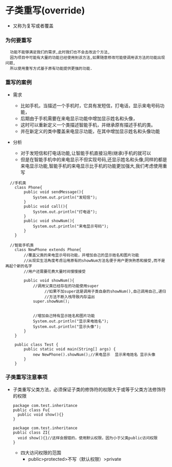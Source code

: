 # 子类重写(override)
* 又称为复写或者覆盖
### 为何要重写
```
  功能不能够满足我们的需求,此时我们也不会去改这个方法,
  因为项目中可能有大量的功能已经使用到该方法,如果随意修改可能使调用该方法的功能出现问题,
  所以使用重写方式基于原有功能提供更强的功能.
```
### 重写的案例
* 需求
  * 比如手机，当描述一个手机时，它具有发短信，打电话，显示来电号码功能，
  * 后期由于手机需要在来电显示功能中增加显示姓名和头像，
  *	这时可以重新定义一个类描述智能手机，并继承原有描述手机的类。
  * 并在新定义的类中覆盖来电显示功能，在其中增加显示姓名和头像功能

* 分析
  * 对于发短信和打电话功能,让智能手机直接沿用(继承)手机的就可以
  * 但是在智能手机中的来电显示不但实现号码,还显示姓名和头像,同样的都是来电显示功能,智能手机的来电显示比手机的功能更加强大,我们考虑使用重写
```
  //手机类
  	class Phone{
  		public void sendMessage(){
  			System.out.println("发短信");
  		}
  		public void call(){
  			System.out.println("打电话");
  		}
  		public void showNum(){
  			System.out.println("来电显示号码");
  		}
  	}

  //智能手机类
  	class NewPhone extends Phone{
  		//覆盖父类的来电显示号码功能，并增加自己的显示姓名和图片功能
  		//从现实生活角度考虑沿用原有的showNum方法名便于用户更快熟悉和接受,而不是再起个新的名字
  		//用户还需要花费大量时间慢慢接受

  		public void showNum(){
  			//调用父类已经存在的功能使用super
                 //如果不加super这是调用子类自身的showNum(),自己调用自己,递归
                 //方法不断入栈导致内存溢出
  			super.showNum();


  			//增加自己特有显示姓名和图片功能
  			System.out.println("显示来电姓名");
  			System.out.println("显示头像");
  		}
  	}

  	public class Test {
  		public static void main(String[] args) {
  			new NewPhone().showNum();//来电显示  显示来电姓名 显示头像
  		}
  	}
```

### 子类重写注意事项
* 子类重写父类方法，必须保证子类的修饰符的权限大于或等于父类方法修饰符的权限
    ```
    package com.test.inheritance
    public class Fu{
      public void show(){}
    }
    ```
    ```
    package com.test.inheritance
    public class ZI{
      void show(){}//这样会报错的，使用默认权限，因为小于父类public访问权限
    }
    ```
    * 四大访问权限的范围
      * public>protected>不写（默认权限）>private
